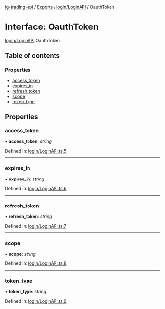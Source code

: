 [ig-trading-api](../README.md) / [Exports](../modules.md) / [login/LoginAPI](../modules/login_loginapi.md) / OauthToken

# Interface: OauthToken

[login/LoginAPI](../modules/login_loginapi.md).OauthToken

## Table of contents

### Properties

- [access_token](login_loginapi.oauthtoken.md#access_token)
- [expires_in](login_loginapi.oauthtoken.md#expires_in)
- [refresh_token](login_loginapi.oauthtoken.md#refresh_token)
- [scope](login_loginapi.oauthtoken.md#scope)
- [token_type](login_loginapi.oauthtoken.md#token_type)

## Properties

### access_token

• **access_token**: _string_

Defined in: [login/LoginAPI.ts:5](https://github.com/bennycode/ig-trading-api/blob/7c81ba3/src/login/LoginAPI.ts#L5)

---

### expires_in

• **expires_in**: _string_

Defined in: [login/LoginAPI.ts:6](https://github.com/bennycode/ig-trading-api/blob/7c81ba3/src/login/LoginAPI.ts#L6)

---

### refresh_token

• **refresh_token**: _string_

Defined in: [login/LoginAPI.ts:7](https://github.com/bennycode/ig-trading-api/blob/7c81ba3/src/login/LoginAPI.ts#L7)

---

### scope

• **scope**: _string_

Defined in: [login/LoginAPI.ts:8](https://github.com/bennycode/ig-trading-api/blob/7c81ba3/src/login/LoginAPI.ts#L8)

---

### token_type

• **token_type**: _string_

Defined in: [login/LoginAPI.ts:9](https://github.com/bennycode/ig-trading-api/blob/7c81ba3/src/login/LoginAPI.ts#L9)
